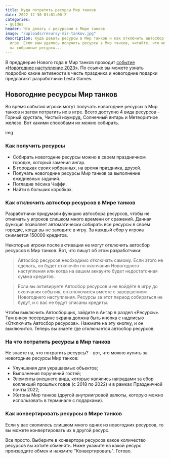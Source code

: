 ```yaml
---
title: Куда потратить ресурсы Мир танков
date: 2022-12-30 01:01:00 Z
categories:
- guides
header: Что делать с ресурсами в Мире танков
image: "/uploads/resursy-mir-tankov.jpg"
description: Куда девать ресурсы в Мир танков и как отключить автосбор ресурсов в
  игре. Если вам удалось получить ресурсы в Мир танков, читайте, что можно купить
  на собранные ресурсы...
---
```


В преддверие Нового года в Мир танков проходит [событие «Новогоднее наступление 2023»](https://protanks.ru/novoghodnieie-nastuplieniie-2023-v-mir-tankov). По ссылке вы можете узнать подробно какие активности в честь праздника и новогодние подарки предлагают разработчики Lesta Games.

## Новогодние ресурсы Мир танков

Во время события игроки могут получать новогодние ресурсы в Мир танков и затем потратить их в игре. Всего доступно 4 вида ресурсов - Горный хрусталь, Чистый изумруд, Солнечный янтарь и Метеоритное железо. Вот какими способами их можно собирать.

img

### Как получить ресурсы 

* Собирать новогодние ресурсы можно в своем праздничном городке, который заменил ангар.
* В городках своих избранных, на время праздника, друзей.
* Получать новогодние ресурсы Мир танков за выполнение ежедневных заданий.
* Погладив пёсика Чаффи.
* Найти в больших коробках.

### Как отключить автосбор ресурсов в Мире танков

Разработчики придумали функцию автосбора ресурсов, чтобы не отнимать у игроков слишком много времени от сражений. Данная функция позволяет автоматически собирать все ресурсы в своём городке, когда вы не заходите в игру. За каждый сбор у игрока снимается 150000 кредитов.

Некоторые игроки после активации не могут отключить автосбор ресурсов в Мир танков. Вот, что пишут об этом разработчики:

> Автосбор ресурсов необходимо отключать самому. Если этого не сделать, он будет отключён по окончании Новогоднего наступления или когда на вашем аккаунте будет недостаточная сумма кредитов. 

> Если вы активируете Автосбор ресурсов и не войдёте в игру до окончания события, он отключится вместе с завершением Новогоднего наступления. Ресурсы за этот период собираться не будут, и с вас не будут списаны кредиты.

Чтобы выключить Автосборщик, зайдите в Ангар в раздел «Ресурсы». Там внизу посередине экрана должна быть кнопка с надписью «Отключить Автосбор ресурсов». Нажмите на эту кнопку, и он выключится. Теперь вы знаете где отключается автосбор ресурсов.

### На что потратить ресурсы в Мир танков

Не знаете на, что потратить ресурсы? - вот, что можно купить за новогодние ресурсы Мир танков:

* Улучшения для украшаемых объектов; 
* Выполнения поручений гостей; 
* Элементы внешнего вида, которые являлись наградами за сбор коллекций прошлых годов (с 2018 по 2022) и в рамках Праздничной почты 2022; 
* Жетоны Мир танков (другой внутриигровой валюты, которую можно использовать в терминале с подарками).

### Как конвертировать ресурсы в Мире танков

Если у вас скопилось слишком много одних из новогодних ресурсов, то вы можете конвертировать их в другой ресурс.

Все просто. Выберите в конверторе ресурсов какое количество ресурсов вы хотите обменять. Ниже укажите на какой ресурс производите обмен и нажмите "Конвертировать". Готово.

